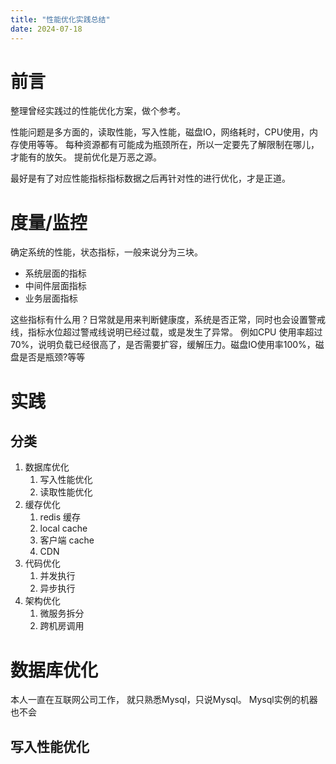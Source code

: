 ```yaml
---
title: "性能优化实践总结"
date: 2024-07-18
---
```


# 前言
整理曾经实践过的性能优化方案，做个参考。

性能问题是多方面的，读取性能，写入性能，磁盘IO，网络耗时，CPU使用，内存使用等等。
每种资源都有可能成为瓶颈所在，所以一定要先了解限制在哪儿，才能有的放矢。
提前优化是万恶之源。

最好是有了对应性能指标指标数据之后再针对性的进行优化，才是正道。

# 度量/监控
确定系统的性能，状态指标，一般来说分为三块。
- 系统层面的指标
- 中间件层面指标
- 业务层面指标

这些指标有什么用？日常就是用来判断健康度，系统是否正常，同时也会设置警戒线，指标水位超过警戒线说明已经过载，或是发生了异常。
例如CPU 使用率超过70%，说明负载已经很高了，是否需要扩容，缓解压力。磁盘IO使用率100%，磁盘是否是瓶颈?等等

# 实践
## 分类
1. 数据库优化
   1. 写入性能优化
   2. 读取性能优化
2. 缓存优化
   1. redis 缓存
   2. local cache
   3. 客户端 cache
   4. CDN
3. 代码优化
   1. 并发执行
   2. 异步执行
5. 架构优化
   1. 微服务拆分
   2. 跨机房调用

# 数据库优化
本人一直在互联网公司工作， 就只熟悉Mysql，只说Mysql。
Mysql实例的机器也不会
## 写入性能优化

  

